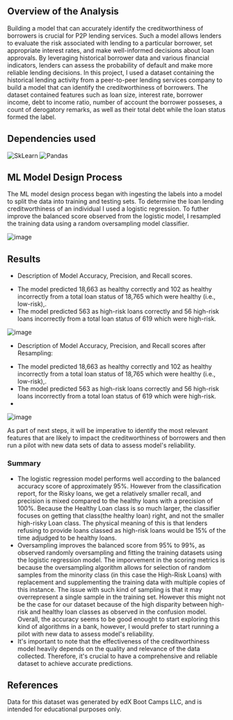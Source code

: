 ## Overview of the Analysis

Building a model that can accurately identify the creditworthiness of borrowers is crucial for P2P lending services. Such a model allows lenders to evaluate the risk associated with lending to a particular borrower, set appropriate interest rates, and make well-informed decisions about loan approvals. By leveraging historical borrower data and various financial indicators, lenders can assess the probability of default and make more reliable lending decisions. In this project, I used a dataset containing the historical lending activity from a peer-to-peer lending services company to build a model that can identify the creditworthiness of borrowers. The dataset contained features such as loan size, interest rate, borrower income, debt to income ratio, number of account the borrower posseses, a count of derogatory remarks, as well as their total debt while the loan status formed the label.

## Dependencies used

![SkLearn](https://img.shields.io/badge/scikit_learn-F7931E?style=for-the-badge&logo=scikit-learn&logoColor=white)
![Pandas](https://img.shields.io/badge/Pandas-2C2D72?style=for-the-badge&logo=pandas&logoColor=white)

## ML Model Design Process
The ML model design process began with ingesting the labels into a model to split the data into training and testing sets. To determine the loan lending creditworthiness of an individual I used a logistic regression. To futher improve the balanced score observed from the logistic model, I resampled the training data using a random oversampling model classifier. 

![image](https://github.com/Jayplect/credit-risk-classification/assets/107348074/a6a58c18-3bd4-4536-858d-1f02f5c70773)

## Results

* Description of Model Accuracy, Precision, and Recall scores.

- The model predicted 18,663 as healthy correctly and 102 as healthy incorrectly from a total loan status of 18,765 which were healthy (i.e., low-risk),.
- The model predicted 563 as high-risk loans correctly and 56 high-risk loans incorrectly from a total loan status of 619 which were high-risk.

![image](https://github.com/Jayplect/credit-risk-classification/assets/107348074/57e56a59-e561-4510-8d5d-60a5ad3939f6)



*  Description of Model Accuracy, Precision, and Recall scores after Resampling:

- The model predicted 18,663 as healthy correctly and 102 as healthy incorrectly from a total loan status of 18,765 which were healthy (i.e., low-risk),.
- The model predicted 563 as high-risk loans correctly and 56 high-risk loans incorrectly from a total loan status of 619 which were high-risk.
- 
![image](https://github.com/Jayplect/credit-risk-classification/assets/107348074/b44648fc-4bfa-40fa-b112-262111429b49)



As part of next steps, it will be imperative to identify the most relevant features that are likely to impact the creditworthiness of borrowers and then run a pilot with new data sets of data to assess model's reliability.

### Summary
- The logistic regression model performs well according to the balanced accuracy score of approximately 95%. However from the classification report, for the Risky loans, we get a relatively smaller recall, and precision is mixed compared to the healthy loans with a precision of 100%. Because the Healthy Loan class is so much larger, the classifier focuses on getting that class(the healthy loan) right, and not the smaller high-risky Loan class. The physical meaning of this is that lenders refusing to provide loans classed as high-risk loans would be 15% of the time adjudged to be healthy loans.
- Oversampling improves the balanced score from 95% to 99%, as observed randomly  oversampling and fitting the training datasets using the logistic regression model. The imporvement in the scoring metrics is because the oversampling algorithm allows for selection of random samples from the minority class (in this case the High-Risk Loans) with replacement and supplementing the training data with multiple copies of this instance. The issue with such kind of sampling is that it may overrepresent a single sample in the training set. However this might not be the case for our dataset because of the high disparity between high-risk and healthy loan classes as observed in the confusion model. Overall, the accuracy seems to be good enought to start exploring this kind of algorithms in a bank, however, I would prefer to start running a pilot with new data to assess model's reliability.
- It's important to note that the effectiveness of the creditworthiness model heavily depends on the quality and relevance of the data collected. Therefore, it's crucial to have a comprehensive and reliable dataset to achieve accurate predictions.




## References
Data for this dataset was generated by edX Boot Camps LLC, and is intended for educational purposes only.
